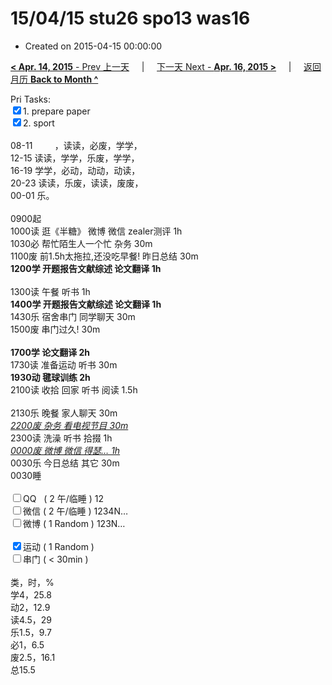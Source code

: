 # 15/04/15 stu26 spo13 was16

- Created on 2015-04-15 00:00:00

[**< Apr. 14, 2015** - Prev 上一天](_archived/lifelogs/2015/04/d14.md) &nbsp; &nbsp; | &nbsp; &nbsp; [下一天 Next - **Apr. 16, 2015 >**](_archived/lifelogs/2015/04/d16.md) &nbsp; &nbsp; |  &nbsp; &nbsp; [返回月历 **Back to Month ^**](_archived/lifelogs/2015/04/index.md)
<br/><div>Pri Tasks:<br/><input type="checkbox" checked="true" />1. prepare paper</div><div><input type="checkbox" checked="true" />2. sport</div><div><div><br/></div>08-11         ，读读，必废，学学，<br/>12-15 读读，学学，乐废，学学，<br/>16-19 学学，必动，动动，动读，<br/>20-23 读读，乐废，读读，废废，</div><div>00-01 乐。<br/><div><br/></div>0900起<br/>1000读 逛《半糖》 微博 微信 zealer测评 1h</div><div>1030必 帮忙陌生人一个忙 杂务 30m</div><div>1100废 前1.5h太拖拉,还没吃早餐! 昨日总结 30m</div><div><b>1200学 开题报告文献综述 论文翻译 1h</b></div><div><div><br/></div>1300读 午餐 听书 1h</div><div><b>1400学 </b><b>开题报告文献综述 论文翻译</b><b> 1h</b></div><div><div>1430乐 宿舍串门 同学聊天 30m</div><div>1500废 串门过久! 30m</div><div><br/></div><div><b>1700学 论文翻译 2</b><b>h</b></div><div>1730读 准备运动 听书 30m</div><div><b>1930动 </b><b>毽球训练 2h</b></div><div>2100读 收拾 回家 听书 阅读 1.5h</div><div><br/></div>2130乐 晚餐 家人聊天 30m</div><div><i><u>2200废 杂务 看电视节目 30m</u></i><br/>2300读 洗澡 听书 拾掇 1h</div><div><u><i>0000废 微博 微信 得瑟… 1h</i></u><br/>0030乐 今日总结 其它 30m</div><div>0030睡</div><div><br/></div><div><input type="checkbox" />QQ   ( 2 午/临睡 ) 12<br/><input type="checkbox" />微信 ( 2 午/临睡 ) 1234N…</div><div><input type="checkbox" />微博 ( 1 Random ) 123N…</div><div><br/></div><div><input type="checkbox" checked="true" />运动 ( 1 Random ) </div><div><input type="checkbox" />串门 ( < 30min ) </div><div><div><br/></div>类，时，%<br/>学4，25.8<br/>动2，12.9<br/>读4.5，29<br/>乐1.5，9.7<br/>必1，6.5</div><div>废2.5，16.1<br/>总15.5</div>
